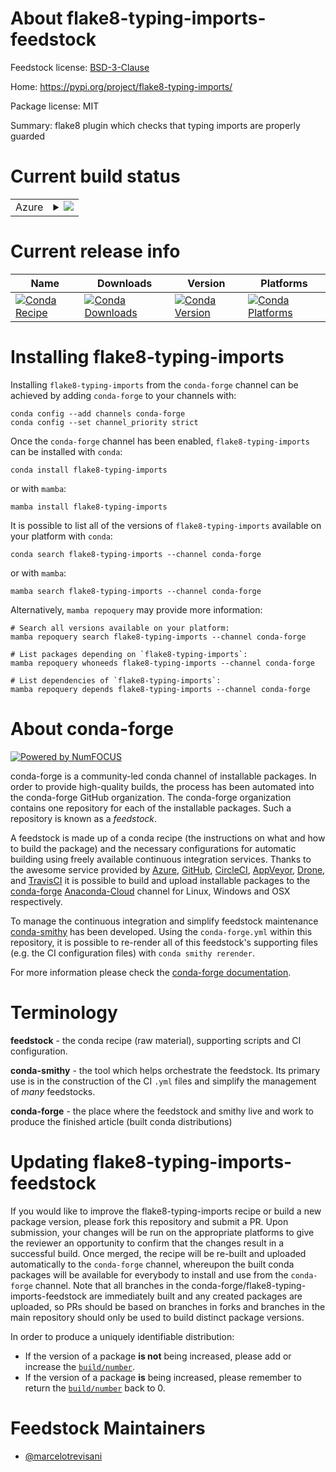 About flake8-typing-imports-feedstock
=====================================

Feedstock license: [BSD-3-Clause](https://github.com/conda-forge/flake8-typing-imports-feedstock/blob/main/LICENSE.txt)

Home: https://pypi.org/project/flake8-typing-imports/

Package license: MIT

Summary: flake8 plugin which checks that typing imports are properly guarded

Current build status
====================


<table>
    
  <tr>
    <td>Azure</td>
    <td>
      <details>
        <summary>
          <a href="https://dev.azure.com/conda-forge/feedstock-builds/_build/latest?definitionId=9898&branchName=main">
            <img src="https://dev.azure.com/conda-forge/feedstock-builds/_apis/build/status/flake8-typing-imports-feedstock?branchName=main">
          </a>
        </summary>
        <table>
          <thead><tr><th>Variant</th><th>Status</th></tr></thead>
          <tbody><tr>
              <td>linux_64_python3.10.____cpython</td>
              <td>
                <a href="https://dev.azure.com/conda-forge/feedstock-builds/_build/latest?definitionId=9898&branchName=main">
                  <img src="https://dev.azure.com/conda-forge/feedstock-builds/_apis/build/status/flake8-typing-imports-feedstock?branchName=main&jobName=linux&configuration=linux%20linux_64_python3.10.____cpython" alt="variant">
                </a>
              </td>
            </tr><tr>
              <td>linux_64_python3.11.____cpython</td>
              <td>
                <a href="https://dev.azure.com/conda-forge/feedstock-builds/_build/latest?definitionId=9898&branchName=main">
                  <img src="https://dev.azure.com/conda-forge/feedstock-builds/_apis/build/status/flake8-typing-imports-feedstock?branchName=main&jobName=linux&configuration=linux%20linux_64_python3.11.____cpython" alt="variant">
                </a>
              </td>
            </tr><tr>
              <td>linux_64_python3.12.____cpython</td>
              <td>
                <a href="https://dev.azure.com/conda-forge/feedstock-builds/_build/latest?definitionId=9898&branchName=main">
                  <img src="https://dev.azure.com/conda-forge/feedstock-builds/_apis/build/status/flake8-typing-imports-feedstock?branchName=main&jobName=linux&configuration=linux%20linux_64_python3.12.____cpython" alt="variant">
                </a>
              </td>
            </tr><tr>
              <td>linux_64_python3.8.____cpython</td>
              <td>
                <a href="https://dev.azure.com/conda-forge/feedstock-builds/_build/latest?definitionId=9898&branchName=main">
                  <img src="https://dev.azure.com/conda-forge/feedstock-builds/_apis/build/status/flake8-typing-imports-feedstock?branchName=main&jobName=linux&configuration=linux%20linux_64_python3.8.____cpython" alt="variant">
                </a>
              </td>
            </tr><tr>
              <td>linux_64_python3.9.____cpython</td>
              <td>
                <a href="https://dev.azure.com/conda-forge/feedstock-builds/_build/latest?definitionId=9898&branchName=main">
                  <img src="https://dev.azure.com/conda-forge/feedstock-builds/_apis/build/status/flake8-typing-imports-feedstock?branchName=main&jobName=linux&configuration=linux%20linux_64_python3.9.____cpython" alt="variant">
                </a>
              </td>
            </tr><tr>
              <td>osx_64_python3.10.____cpython</td>
              <td>
                <a href="https://dev.azure.com/conda-forge/feedstock-builds/_build/latest?definitionId=9898&branchName=main">
                  <img src="https://dev.azure.com/conda-forge/feedstock-builds/_apis/build/status/flake8-typing-imports-feedstock?branchName=main&jobName=osx&configuration=osx%20osx_64_python3.10.____cpython" alt="variant">
                </a>
              </td>
            </tr><tr>
              <td>osx_64_python3.11.____cpython</td>
              <td>
                <a href="https://dev.azure.com/conda-forge/feedstock-builds/_build/latest?definitionId=9898&branchName=main">
                  <img src="https://dev.azure.com/conda-forge/feedstock-builds/_apis/build/status/flake8-typing-imports-feedstock?branchName=main&jobName=osx&configuration=osx%20osx_64_python3.11.____cpython" alt="variant">
                </a>
              </td>
            </tr><tr>
              <td>osx_64_python3.12.____cpython</td>
              <td>
                <a href="https://dev.azure.com/conda-forge/feedstock-builds/_build/latest?definitionId=9898&branchName=main">
                  <img src="https://dev.azure.com/conda-forge/feedstock-builds/_apis/build/status/flake8-typing-imports-feedstock?branchName=main&jobName=osx&configuration=osx%20osx_64_python3.12.____cpython" alt="variant">
                </a>
              </td>
            </tr><tr>
              <td>osx_64_python3.8.____cpython</td>
              <td>
                <a href="https://dev.azure.com/conda-forge/feedstock-builds/_build/latest?definitionId=9898&branchName=main">
                  <img src="https://dev.azure.com/conda-forge/feedstock-builds/_apis/build/status/flake8-typing-imports-feedstock?branchName=main&jobName=osx&configuration=osx%20osx_64_python3.8.____cpython" alt="variant">
                </a>
              </td>
            </tr><tr>
              <td>osx_64_python3.9.____cpython</td>
              <td>
                <a href="https://dev.azure.com/conda-forge/feedstock-builds/_build/latest?definitionId=9898&branchName=main">
                  <img src="https://dev.azure.com/conda-forge/feedstock-builds/_apis/build/status/flake8-typing-imports-feedstock?branchName=main&jobName=osx&configuration=osx%20osx_64_python3.9.____cpython" alt="variant">
                </a>
              </td>
            </tr><tr>
              <td>win_64_python3.10.____cpython</td>
              <td>
                <a href="https://dev.azure.com/conda-forge/feedstock-builds/_build/latest?definitionId=9898&branchName=main">
                  <img src="https://dev.azure.com/conda-forge/feedstock-builds/_apis/build/status/flake8-typing-imports-feedstock?branchName=main&jobName=win&configuration=win%20win_64_python3.10.____cpython" alt="variant">
                </a>
              </td>
            </tr><tr>
              <td>win_64_python3.11.____cpython</td>
              <td>
                <a href="https://dev.azure.com/conda-forge/feedstock-builds/_build/latest?definitionId=9898&branchName=main">
                  <img src="https://dev.azure.com/conda-forge/feedstock-builds/_apis/build/status/flake8-typing-imports-feedstock?branchName=main&jobName=win&configuration=win%20win_64_python3.11.____cpython" alt="variant">
                </a>
              </td>
            </tr><tr>
              <td>win_64_python3.12.____cpython</td>
              <td>
                <a href="https://dev.azure.com/conda-forge/feedstock-builds/_build/latest?definitionId=9898&branchName=main">
                  <img src="https://dev.azure.com/conda-forge/feedstock-builds/_apis/build/status/flake8-typing-imports-feedstock?branchName=main&jobName=win&configuration=win%20win_64_python3.12.____cpython" alt="variant">
                </a>
              </td>
            </tr><tr>
              <td>win_64_python3.8.____cpython</td>
              <td>
                <a href="https://dev.azure.com/conda-forge/feedstock-builds/_build/latest?definitionId=9898&branchName=main">
                  <img src="https://dev.azure.com/conda-forge/feedstock-builds/_apis/build/status/flake8-typing-imports-feedstock?branchName=main&jobName=win&configuration=win%20win_64_python3.8.____cpython" alt="variant">
                </a>
              </td>
            </tr><tr>
              <td>win_64_python3.9.____cpython</td>
              <td>
                <a href="https://dev.azure.com/conda-forge/feedstock-builds/_build/latest?definitionId=9898&branchName=main">
                  <img src="https://dev.azure.com/conda-forge/feedstock-builds/_apis/build/status/flake8-typing-imports-feedstock?branchName=main&jobName=win&configuration=win%20win_64_python3.9.____cpython" alt="variant">
                </a>
              </td>
            </tr>
          </tbody>
        </table>
      </details>
    </td>
  </tr>
</table>

Current release info
====================

| Name | Downloads | Version | Platforms |
| --- | --- | --- | --- |
| [![Conda Recipe](https://img.shields.io/badge/recipe-flake8--typing--imports-green.svg)](https://anaconda.org/conda-forge/flake8-typing-imports) | [![Conda Downloads](https://img.shields.io/conda/dn/conda-forge/flake8-typing-imports.svg)](https://anaconda.org/conda-forge/flake8-typing-imports) | [![Conda Version](https://img.shields.io/conda/vn/conda-forge/flake8-typing-imports.svg)](https://anaconda.org/conda-forge/flake8-typing-imports) | [![Conda Platforms](https://img.shields.io/conda/pn/conda-forge/flake8-typing-imports.svg)](https://anaconda.org/conda-forge/flake8-typing-imports) |

Installing flake8-typing-imports
================================

Installing `flake8-typing-imports` from the `conda-forge` channel can be achieved by adding `conda-forge` to your channels with:

```
conda config --add channels conda-forge
conda config --set channel_priority strict
```

Once the `conda-forge` channel has been enabled, `flake8-typing-imports` can be installed with `conda`:

```
conda install flake8-typing-imports
```

or with `mamba`:

```
mamba install flake8-typing-imports
```

It is possible to list all of the versions of `flake8-typing-imports` available on your platform with `conda`:

```
conda search flake8-typing-imports --channel conda-forge
```

or with `mamba`:

```
mamba search flake8-typing-imports --channel conda-forge
```

Alternatively, `mamba repoquery` may provide more information:

```
# Search all versions available on your platform:
mamba repoquery search flake8-typing-imports --channel conda-forge

# List packages depending on `flake8-typing-imports`:
mamba repoquery whoneeds flake8-typing-imports --channel conda-forge

# List dependencies of `flake8-typing-imports`:
mamba repoquery depends flake8-typing-imports --channel conda-forge
```


About conda-forge
=================

[![Powered by
NumFOCUS](https://img.shields.io/badge/powered%20by-NumFOCUS-orange.svg?style=flat&colorA=E1523D&colorB=007D8A)](https://numfocus.org)

conda-forge is a community-led conda channel of installable packages.
In order to provide high-quality builds, the process has been automated into the
conda-forge GitHub organization. The conda-forge organization contains one repository
for each of the installable packages. Such a repository is known as a *feedstock*.

A feedstock is made up of a conda recipe (the instructions on what and how to build
the package) and the necessary configurations for automatic building using freely
available continuous integration services. Thanks to the awesome service provided by
[Azure](https://azure.microsoft.com/en-us/services/devops/), [GitHub](https://github.com/),
[CircleCI](https://circleci.com/), [AppVeyor](https://www.appveyor.com/),
[Drone](https://cloud.drone.io/welcome), and [TravisCI](https://travis-ci.com/)
it is possible to build and upload installable packages to the
[conda-forge](https://anaconda.org/conda-forge) [Anaconda-Cloud](https://anaconda.org/)
channel for Linux, Windows and OSX respectively.

To manage the continuous integration and simplify feedstock maintenance
[conda-smithy](https://github.com/conda-forge/conda-smithy) has been developed.
Using the ``conda-forge.yml`` within this repository, it is possible to re-render all of
this feedstock's supporting files (e.g. the CI configuration files) with ``conda smithy rerender``.

For more information please check the [conda-forge documentation](https://conda-forge.org/docs/).

Terminology
===========

**feedstock** - the conda recipe (raw material), supporting scripts and CI configuration.

**conda-smithy** - the tool which helps orchestrate the feedstock.
                   Its primary use is in the construction of the CI ``.yml`` files
                   and simplify the management of *many* feedstocks.

**conda-forge** - the place where the feedstock and smithy live and work to
                  produce the finished article (built conda distributions)


Updating flake8-typing-imports-feedstock
========================================

If you would like to improve the flake8-typing-imports recipe or build a new
package version, please fork this repository and submit a PR. Upon submission,
your changes will be run on the appropriate platforms to give the reviewer an
opportunity to confirm that the changes result in a successful build. Once
merged, the recipe will be re-built and uploaded automatically to the
`conda-forge` channel, whereupon the built conda packages will be available for
everybody to install and use from the `conda-forge` channel.
Note that all branches in the conda-forge/flake8-typing-imports-feedstock are
immediately built and any created packages are uploaded, so PRs should be based
on branches in forks and branches in the main repository should only be used to
build distinct package versions.

In order to produce a uniquely identifiable distribution:
 * If the version of a package **is not** being increased, please add or increase
   the [``build/number``](https://docs.conda.io/projects/conda-build/en/latest/resources/define-metadata.html#build-number-and-string).
 * If the version of a package **is** being increased, please remember to return
   the [``build/number``](https://docs.conda.io/projects/conda-build/en/latest/resources/define-metadata.html#build-number-and-string)
   back to 0.

Feedstock Maintainers
=====================

* [@marcelotrevisani](https://github.com/marcelotrevisani/)


